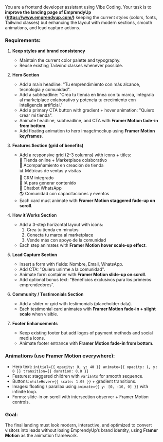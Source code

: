 You are a frontend developer assistant using Vibe Coding.
Your task is to **improve the landing page of EmprendyUp (https://www.emprendyup.com/)** keeping the current styles (colors, fonts, Tailwind classes) but enhancing the layout with modern sections, smooth animations, and lead capture actions.

### Requirements:

1. **Keep styles and brand consistency**
   - Maintain the current color palette and typography.
   - Reuse existing Tailwind classes whenever possible.

2. **Hero Section**
   - Add a main headline: "Tu emprendimiento con más alcance, tecnología y comunidad".
   - Add a subheadline: "Crea tu tienda en línea con tu marca, intégrala al marketplace colaborativo y potencia tu crecimiento con inteligencia artificial."
   - Add a primary CTA button with gradient + hover animation: "Quiero crear mi tienda".
   - Animate headline, subheadline, and CTA with **Framer Motion fade-in from bottom**.
   - Add floating animation to hero image/mockup using **Framer Motion keyframes**.

3. **Features Section (grid of benefits)**
   - Add a responsive grid (2–3 columns) with icons + titles:  
     🛒 Tienda online + Marketplace colaborativo  
     🤝 Acompañamiento en creación de tienda  
     📊 Métricas de ventas y visitas  
     📇 CRM integrado  
     🤖 IA para generar contenido  
     💬 Chatbot WhatsApp  
     🌎 Comunidad con capacitaciones y eventos
   - Each card must animate with **Framer Motion staggered fade-up on scroll**.

4. **How it Works Section**
   - Add a 3-step horizontal layout with icons:
     1. Crea tu tienda en minutos
     2. Conecta tu marca al marketplace
     3. Vende más con apoyo de la comunidad
   - Each step animates with **Framer Motion hover scale-up effect**.

5. **Lead Capture Section**
   - Insert a form with fields: Nombre, Email, WhatsApp.
   - Add CTA: "Quiero unirme a la comunidad".
   - Animate form container with **Framer Motion slide-up on scroll**.
   - Add optional bonus text: “Beneficios exclusivos para los primeros emprendedores”.

6. **Community / Testimonials Section**
   - Add a slider or grid with testimonials (placeholder data).
   - Each testimonial card animates with **Framer Motion fade-in + slight scale** when visible.

7. **Footer Enhancements**
   - Keep existing footer but add logos of payment methods and social media icons.
   - Animate footer entrance with **Framer Motion fade-in from bottom**.

### Animations (use **Framer Motion** everywhere):

- Hero text: `initial={{ opacity: 0, y: 40 }} animate={{ opacity: 1, y: 0 }} transition={{ duration: 0.8 }}`
- Features: staggered children with `variants` for smooth sequence.
- Buttons: `whileHover={{ scale: 1.05 }}` + gradient transitions.
- Images: floating / parallax using `animate={{ y: [0, -10, 0] }}` with infinite loop.
- Forms: slide-in on scroll with intersection observer + Framer Motion controls.

### Goal:

The final landing must look modern, interactive, and optimized to convert visitors into leads without losing EmprendyUp’s brand identity, using **Framer Motion** as the animation framework.
